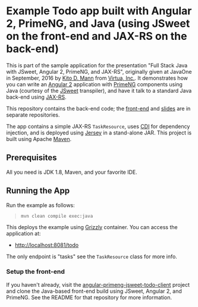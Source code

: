 # Example Todo app built with Angular 2, PrimeNG, and Java (using JSweet on the front-end and JAX-RS on the back-end)

This is part of the sample application for the presentation "Full Stack Java with JSweet, Angular 2, PrimeNG, and JAX-RS", 
originally given at JavaOne in September, 2016 by [Kito D. Mann](https://www.linkedin.com/in/kitomann) from [Virtua, Inc.](https://virtua.tech). 
It demonstrates how you can write an [Angular 2](https://angular.io) application with [PrimeNG](http://www.primefaces.org/primeng/) components using Java (courtesy of the
 [JSweet](http://jsweet.org) transpiler), and have it talk to a standard Java back-end using [JAX-RS](https://jax-rs-spec.java.net/).

This repository contains the back-end code; the [front-end](https://github.com/kito99/angular-primeng-jsweet-todo-client) and 
[slides](https://github.com/kito99/angular-primeng-jsweet-todo-slides) are in separate repositories. 


The app contains a simple JAX-RS `TaskResource`, uses [CDI](http://www.cdi-spec.org/) for dependency injection, and is deployed 
using [Jersey](https://jersey.java.net/) in a stand-alone JAR. This project is built using Apache [Maven](https://maven.apache.org/).


## Prerequisites

All you need is JDK 1.8, Maven, and your favorite IDE.

## Running the App

Run the example as follows:

>     mvn clean compile exec:java

This deploys the example using [Grizzly](http://grizzly.java.net/) container. You can access the application at:

- <http://localhost:8081/todo>

The only endpoint is "tasks" see the `TaskResource` class for more info. 

### Setup the front-end

If you haven't already, visit the [angular-primeng-jsweet-todo-client](https://github.com/kito99/angular-primeng-jsweet-todo-client) project and 
clone the Java-based front-end build using JSweet, Angular 2, and PrimeNG. See the README for that repository for more information.


